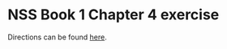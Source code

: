 # NSS Book 1 Chapter 4 exercise

Directions can be found [here](https://github.com/nashville-software-school/client-side-mastery/blob/master/book-1-the-novice/chapters/HTML_COMPONENTS.md).